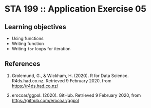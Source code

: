 # STA 199 :: Application Exercise 05

## Learning objectives

- Using functions
- Writing function
- Writing `for` loops for iteration

## References

1. Grolemund, G., & Wickham, H. (2020). R for Data Science. R4ds.had.co.nz. 
   Retrieved 9 February 2020, from https://r4ds.had.co.nz/
   
2. erocoar/ggpol. (2020). GitHub. Retrieved 9 February 2020, from
   https://github.com/erocoar/ggpol